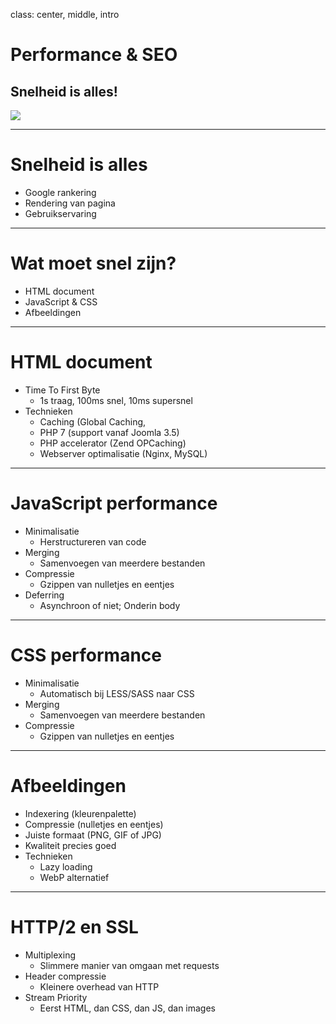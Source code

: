 class: center, middle, intro
# Performance &amp; SEO
## Snelheid is alles!
<img src="/images/logos-seo.png">

---
# Snelheid is alles
- Google rankering
- Rendering van pagina
- Gebruikservaring

---
# Wat moet snel zijn?
- HTML document
- JavaScript & CSS
- Afbeeldingen

---
# HTML document
- Time To First Byte
    - 1s traag, 100ms snel, 10ms supersnel
- Technieken
    - Caching (Global Caching, 
    - PHP 7 (support vanaf Joomla 3.5)
    - PHP accelerator (Zend OPCaching)
    - Webserver optimalisatie (Nginx, MySQL)

---
# JavaScript performance
- Minimalisatie
    - Herstructureren van code
- Merging
    - Samenvoegen van meerdere bestanden
- Compressie
    - Gzippen van nulletjes en eentjes
- Deferring
    - Asynchroon of niet; Onderin body

---
# CSS performance
- Minimalisatie
    - Automatisch bij LESS/SASS naar CSS
- Merging
    - Samenvoegen van meerdere bestanden
- Compressie
    - Gzippen van nulletjes en eentjes

---
# Afbeeldingen
- Indexering (kleurenpalette)
- Compressie (nulletjes en eentjes)
- Juiste formaat (PNG, GIF of JPG)
- Kwaliteit precies goed
- Technieken
    - Lazy loading
    - WebP alternatief

---
# HTTP/2 en SSL
- Multiplexing
    - Slimmere manier van omgaan met requests
- Header compressie
    - Kleinere overhead van HTTP
- Stream Priority
    - Eerst HTML, dan CSS, dan JS, dan images

